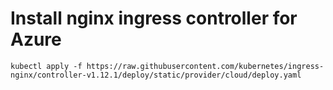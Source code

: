 # Install nginx ingress controller for Azure

```
kubectl apply -f https://raw.githubusercontent.com/kubernetes/ingress-nginx/controller-v1.12.1/deploy/static/provider/cloud/deploy.yaml

```